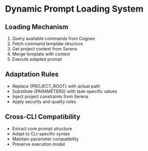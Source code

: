 
# Dynamic Prompt Loading System

## Loading Mechanism
1. Query available commands from Cognee
2. Fetch command template structure
3. Get project context from Serena
4. Merge template with context
5. Execute adapted prompt

## Adaptation Rules
- Replace {PROJECT_ROOT} with actual path
- Substitute {PARAMETERS} with task-specific values
- Inject project constraints from Serena
- Apply security and quality rules

## Cross-CLI Compatibility
- Extract core prompt structure
- Adapt to CLI-specific syntax
- Maintain parameter compatibility
- Preserve execution model
